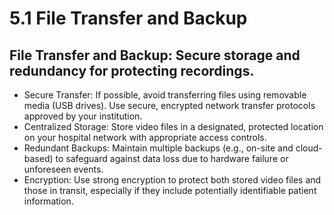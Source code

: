 # 5.1 File Transfer and Backup

## File Transfer and Backup: Secure storage and redundancy for protecting recordings.

* Secure Transfer: If possible, avoid transferring files using removable media (USB drives). Use secure, encrypted network transfer protocols approved by your institution.
* Centralized Storage: Store video files in a designated, protected location on your hospital network with appropriate access controls.
* Redundant Backups: Maintain multiple backups (e.g., on-site and cloud-based) to safeguard against data loss due to hardware failure or unforeseen events.
* Encryption: Use strong encryption to protect both stored video files and those in transit, especially if they include potentially identifiable patient information.
